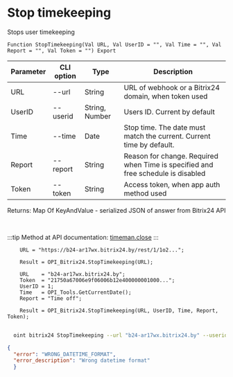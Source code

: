﻿---
sidebar_position: 7
---

# Stop timekeeping
 Stops user timekeeping



`Function StopTimekeeping(Val URL, Val UserID = "", Val Time = "", Val Report = "", Val Token = "") Export`

  | Parameter | CLI option | Type | Description |
  |-|-|-|-|
  | URL | --url | String | URL of webhook or a Bitrix24 domain, when token used |
  | UserID | --userid | String, Number | Users ID. Current by default |
  | Time | --time | Date | Stop time. The date must match the current. Current time by default. |
  | Report | --report | String | Reason for change. Required when Time is specified and free schedule is disabled |
  | Token | --token | String | Access token, when app auth method used |

  
  Returns:  Map Of KeyAndValue - serialized JSON of answer from Bitrix24 API

<br/>

:::tip
Method at API documentation: [timeman.close](https://dev.1c-bitrix.ru/rest_help/timeman/base/timeman_close.php)
:::
<br/>


```bsl title="Code example"
    URL = "https://b24-ar17wx.bitrix24.by/rest/1/1o2...";

    Result = OPI_Bitrix24.StopTimekeeping(URL);

    URL    = "b24-ar17wx.bitrix24.by";
    Token  = "21750a67006e9f06006b12e400000001000...";
    UserID = 1;
    Time   = OPI_Tools.GetCurrentDate();
    Report = "Time off";

    Result = OPI_Bitrix24.StopTimekeeping(URL, UserID, Time, Report, Token);
```



```sh title="CLI command example"
    
  oint bitrix24 StopTimekeeping --url "b24-ar17wx.bitrix24.by" --userid "1" --time %time% --report "Time off" --token "fe3fa966006e9f06006b12e400000001000..."

```

```json title="Result"
{
  "error": "WRONG_DATETIME_FORMAT",
  "error_description": "Wrong datetime format"
  }
```
